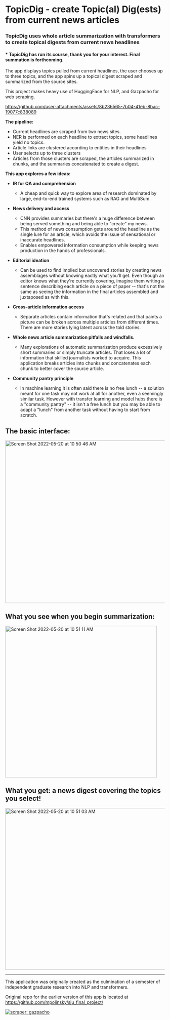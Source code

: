 # TopicDig - create Topic(al) Dig(ests) from current news articles


### TopicDig uses whole article summarization with transformers to create topical digests from current news headlines

#### * TopicDig has run its course, thank you for your interest.  Final summation is forthcoming. 

The app displays topics pulled from current headlines, the user chooses up to three topics, and the app spins up a topical digest scraped and summarized from the source sites.

This project makes heavy use of HuggingFace for NLP, and Gazpacho for web scraping.



https://github.com/user-attachments/assets/8b236565-7b04-41eb-8bac-19077c838089



**The pipeline:**

* Current headlines are scraped from two news sites.
* NER is performed on each headline to extract topics, some headlines yield no topics.
* Article links are clustered according to entities in their headlines
* User selects up to three clusters
* Articles from those clusters are scraped, the articles summarized in chunks, and the summaries concatenated to create a digest.

**This app explores a few ideas:**

* **IR for QA and comprehension**
    * A cheap and quick way to explore area of research dominated by large, end-to-end trained systems such as RAG and MultiSum.  
* **News delivery and access**
    * CNN provides summaries but there's a huge difference between being served something and being able to "create" my news. 
    * This method of news consumption gets around the headline as the single lure for an article, which avoids the issue of sensational or inaccurate headlines.
    * Enables empowered information consumption while keeping news production in the hands of professionals.
* **Editorial ideation**
    * Can be used to find implied but uncovered stories by creating news assemblages without knowing eactly what you'll get.  Even though an editor knows what they're currently covering, imagine them writing a sentence describing each article on a piece of paper -- that's not the same as seeing the information in the final articles assembled and juxtaposed as with this.  


* **Cross-article information access**
    * Separate articles contain information that's related and that paints a picture can be broken across multiple articles from different times. There are more stories lying latent across the told stories.
* **Whole news article summarization pitfalls and windfalls.**
    * Many explorations of automatic summarization produce excessively short summaries or simply truncate articles.  That loses a lot of information that skilled journalists worked to acquire.  This application breaks articles into chunks and concatenates each chunk to better cover the source article.
* **Community pantry principle**
    * In machine learning it is often said there is no free lunch -- a solution meant for one task may not work at all for another, even a seemingly similar task.  However with transfer learning and model hubs there is a "community pantry" -- it isn't a free lunch but you may be able to adapt a "lunch" from another task without having to start from scratch.


## The basic interface:
<img width="514" alt="Screen Shot 2022-05-20 at 10 50 46 AM" src="https://user-images.githubusercontent.com/30514239/169554841-15a1db7e-9ef9-4221-ae62-14506da1daf4.png">

## What you see when you begin summarization:
<img width="479" alt="Screen Shot 2022-05-20 at 10 51 11 AM" src="https://user-images.githubusercontent.com/30514239/169554875-734f35e2-66d1-4547-9979-08acc7401124.png">

## What you get: a news digest covering the topics you select!
<img width="511" alt="Screen Shot 2022-05-20 at 10 51 03 AM" src="https://user-images.githubusercontent.com/30514239/169554884-e9992543-09ed-4f76-84a2-338191534117.png">



****

This application was originally created as the culmination of a semester of independent graduate research into NLP and transformers.

Original repo for the earlier version of this app is located at https://github.com/mpolinsky/sju_final_project/


[![scraper: gazpacho](https://img.shields.io/badge/scraper-gazpacho-C6422C)](https://github.com/maxhumber/gazpacho)

